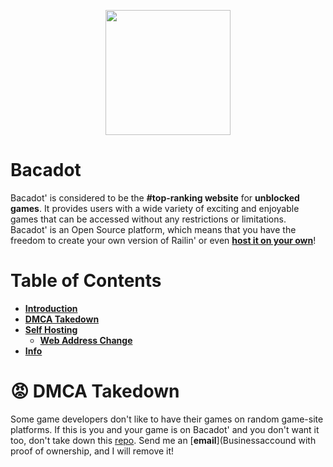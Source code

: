 <p align="center"><img style="height: 200px;" src="https://railingames.github.io/Assests/Imgs/Logo.png"></p>

# Bacadot
Bacadot' is considered to be the **#top-ranking website** for **unblocked games**. It provides users with a wide variety of exciting and enjoyable games that can be accessed without any restrictions or limitations. <br>
Bacadot' is an Open Source platform, which means that you have the freedom to create your own version of Railin' or even [**host it on your own**](#-self-hosting)!

# Table of Contents

* [**Introduction**](#-Bacadot)
* [**DMCA Takedown**](#-dmca-takedown)
* [**Self Hosting**](#-self-hosting)
    - [**Web Address Change**](#-deploy-buttons)
* [**Info**](#-info)

# 😡 DMCA Takedown
Some game developers don't like to have their games on random game-site platforms. If this is you and your game is on Bacadot' and you don't want it too, don't take down this [repo](https://bacadotcom.hop.sh/news). Send me an [**email**](Businessaccound with proof of ownership, and I will remove it!





